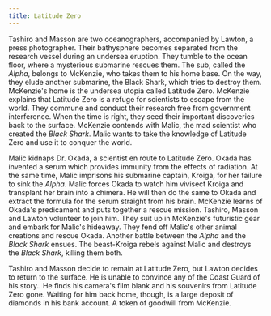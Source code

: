 ```yaml
---
title: Latitude Zero
---
```


Tashiro and Masson are two oceanographers, accompanied by Lawton, a press
photographer. Their bathysphere becomes separated from the research vessel
during an undersea eruption. They tumble to the ocean floor, where a mysterious
submarine rescues them. The sub, called the _Alpha_, belongs to McKenzie, who
takes them to his home base. On the way, they elude another submarine, the Black
Shark, which tries to destroy them. McKenzie's home is the undersea utopia
called Latitude Zero. McKenzie explains that Latitude Zero is a refuge for
scientists to escape from the world. They commune and conduct their research
free from government interference. When the time is right, they seed their
important discoveries back to the surface. McKenzie contends with Malic, the mad
scientist who created the _Black Shark_. Malic wants to take the knowledge of
Latitude Zero and use it to conquer the world.

Malic kidnaps Dr. Okada, a scientist en route to Latitude Zero. Okada has
invented a serum which provides immunity from the effects of radiation. At the
same time, Malic imprisons his submarine captain, Kroiga, for her failure to
sink the _Alpha_. Malic forces Okada to watch him vivisect Kroiga and transplant
her brain into a chimera. He will then do the same to Okada and extract the
formula for the serum straight from his brain. McKenzie learns of Okada's
predicament and puts together a rescue mission. Tashiro, Masson and Lawton
volunteer to join him. They suit up in McKenzie's futuristic gear and embark for
Malic's hideaway. They fend off Malic's other animal creations and rescue Okada.
Another battle between the _Alpha_ and the _Black Shark_ ensues. The
beast-Kroiga rebels against Malic and destroys the _Black Shark_, killing them
both.

Tashiro and Masson decide to remain at Latitude Zero, but Lawton decides to
return to the surface. He is unable to convince any of the Coast Guard of his
story.. He finds his camera's film blank and his souvenirs from Latitude Zero
gone. Waiting for him back home, though, is a large deposit of diamonds in his
bank account. A token of goodwill from McKenzie.
